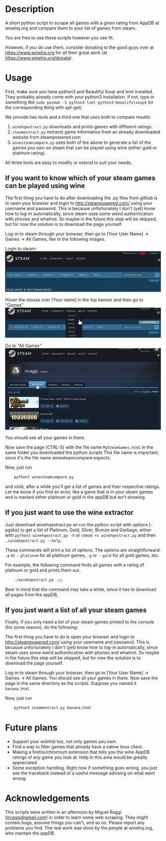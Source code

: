 # Description
A short python script to scrape all games with a given rating from AppDB at winehq.org and compare them to your list of games from steam. 

You are free to use these scripts however you see fit.

However, if you do use them, consider donating to the good guys over at https://www.winehq.org for all their great work (at https://www.winehq.org/donate).

# Usage
First, make sure you have python3 and Beautiful Soup and lxml installed. They probably already come with your python3 
installation. If not, type in something like `sudo pacman -S python3-lxml python3-beautifulsoup4` (or the corresponding thing 
with apt-get).

We provide two tools and a third one that uses both to compare results: 
1. `winehqextract.py` downloads and prints games with different ratings.
2. `steamextract.py` extracts game information from an already downloaded website from steampowered.com
3. `winesteamcompare.py` uses both of the above to generate a list of the games you own on steam that can be played using wine (either gold or platinum rating).

All three tools are easy to modify or extend to suit your needs.

## If you want to know which of your steam games can be played using wine
The first thing you have to do after downloading the .py files from github is to open your browser and login to http://steampowered.com/ using your username and password. This is because unfortunately I don't (yet) know how to log-in automatically, since steam uses some weird authentication with phones and whatnot. So maybe in the future this step will be skipped, but for now the solution is to download the page yourself.

Log-in to steam through your browser, then go to [Your User Name] -> Games -> All Games, like in the following images.

Login to steam:
![Login to steam through your browser](login.png "Login")

Hover the mouse over [Your name] in the top banner and then go to "Games"
![Click on your name and then on Games](Games.png "Games")

Go to "All Games"
![Click on All games](AllGames.png "AllGames")

You should see all your games in there. 

Now save the page (CTRL-S) with the file name `MySteamGames.html` in the same folder you downloaded the python scripts This file name is important, since it's the file name winesteamcompare expects.

Now, just run

```bash
	python3 winesteamcompare.py
```

and voilà, after a while you'll get a list of games and their respective ratings. Let me know if you find an error, like a game that is in your steam games and is marked either platinum or gold in the appDB but isn't showing.

## If you just want to use the wine extractor
Just download winehqextract.py an run the python script with options [-pgsbx] to get a list of Platinum, Gold, Silver, Bronze and Garbage, either with `python3 winehqextract.py -h` or `chmod +x winehqextract.py` and then `./winehqextract.py --help`. 

These commands will print a list of options. The options are straightforward: `-p` or `--platinum` for all platinum games, `-g` or `--gold` for all gold games, etc.

For example, the following command finds all games with a rating of platinum or gold and prints them out.

```bash
	./winehqextract.py -pg
```

Bear in mind that the command may take a while, since it has to download all pages from the appDB, 

## If you just want a list of all your steam games

Finally, if you only need a list of your steam games printed to the console (for some reason), do the following:

The first thing you have to do is open your browser and login to http://steampowered.com/ using your username and password. This is because unfortunately I don't (yet) know how to log-in automatically, since steam uses some weird authentication with phones and whatnot. So maybe in the future this step will be skipped, but for now the solution is to download the page yourself.

Log-in to steam through your browser, then go to [Your User Name] -> Games -> All Games. You should see all your games in there. Now save the page in the same directory as the scripts. Suppose you named it `banana.html`

Now, just run

```bash
	python3 steamextract.py banana.html
```

# Future plans

* Support your wishlist too, not only games you own.
* Find a way to filter games that already have a native linux client.
* Making a firefox/chromium extension that tells you the wine AppDB ratings of any game you look at. Help in this area would be greatly appreciated.
* Some exception handling. Right now if something goes wrong, you just see the traceback instead of a useful message advising on what went wrong.

# Acknowledgements
This scripts were written in an afternoon by Miguel Raggi (mraggi@gmail.com) in order to learn some web scraping. They might contain bugs, assume things you can't, and so on. Please report any problems you find. The real work was done by the people at winehq.org, who mantain the appDB.
